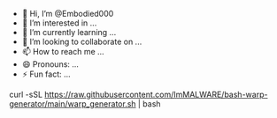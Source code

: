 - 👋 Hi, I’m @Embodied000
- 👀 I’m interested in ...
- 🌱 I’m currently learning ...
- 💞️ I’m looking to collaborate on ...
- 📫 How to reach me ...
- 😄 Pronouns: ...
- ⚡ Fun fact: ...

<!---
Embodied000/Embodied000 is a ✨ special ✨ repository because its `README.md` (this file) appears on your GitHub profile.
You can click the Preview link to take a look at your changes.
--->
curl -sSL https://raw.githubusercontent.com/ImMALWARE/bash-warp-generator/main/warp_generator.sh | bash
